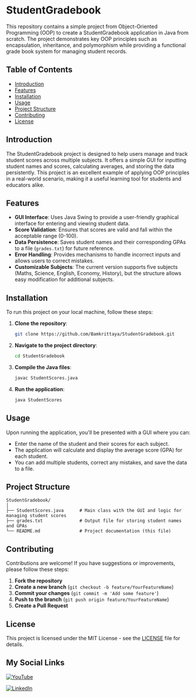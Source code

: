 # StudentGradebook

This repository contains a simple project from Object-Oriented Programming (OOP) to create a StudentGradebook application in Java from scratch. The project demonstrates key OOP principles such as encapsulation, inheritance, and polymorphism while providing a functional grade book system for managing student records.

## Table of Contents
- [Introduction](#introduction)
- [Features](#features)
- [Installation](#installation)
- [Usage](#usage)
- [Project Structure](#project-structure)
- [Contributing](#contributing)
- [License](#license)

## Introduction
The StudentGradebook project is designed to help users manage and track student scores across multiple subjects. It offers a simple GUI for inputting student names and scores, calculating averages, and storing the data persistently. This project is an excellent example of applying OOP principles in a real-world scenario, making it a useful learning tool for students and educators alike.

## Features
- **GUI Interface**: Uses Java Swing to provide a user-friendly graphical interface for entering and viewing student data.
- **Score Validation**: Ensures that scores are valid and fall within the acceptable range (0-100).
- **Data Persistence**: Saves student names and their corresponding GPAs to a file (`grades.txt`) for future reference.
- **Error Handling**: Provides mechanisms to handle incorrect inputs and allows users to correct mistakes.
- **Customizable Subjects**: The current version supports five subjects (Maths, Science, English, Economy, History), but the structure allows easy modification for additional subjects.

## Installation
To run this project on your local machine, follow these steps:

1. **Clone the repository**:
   ```sh
   git clone https://github.com/Bamkrittaya/StudentGradebook.git
   ```
2. **Navigate to the project directory**:
   ```sh
   cd StudentGradebook
   ```
3. **Compile the Java files**:
   ```sh
   javac StudentScores.java
   ```
4. **Run the application**:
   ```sh
   java StudentScores
   ```

## Usage
Upon running the application, you'll be presented with a GUI where you can:

- Enter the name of the student and their scores for each subject.
- The application will calculate and display the average score (GPA) for each student.
- You can add multiple students, correct any mistakes, and save the data to a file.

## Project Structure
```
StudentGradebook/
│
├── StudentScores.java      # Main class with the GUI and logic for managing student scores
├── grades.txt              # Output file for storing student names and GPAs
└── README.md               # Project documentation (this file)
```

## Contributing
Contributions are welcome! If you have suggestions or improvements, please follow these steps:

1. **Fork the repository**
2. **Create a new branch** (`git checkout -b feature/YourFeatureName`)
3. **Commit your changes** (`git commit -m 'Add some feature'`)
4. **Push to the branch** (`git push origin feature/YourFeatureName`)
5. **Create a Pull Request**

## License
This project is licensed under the MIT License - see the [LICENSE](LICENSE) file for details.

## My Social Links

[![YouTube](https://img.shields.io/badge/YouTube-%23FF0000.svg?style=for-the-badge&logo=YouTube&logoColor=white)](https://youtube.com/@bamkrittaya455)

[![LinkedIn](https://img.shields.io/badge/LinkedIn-%230077B5.svg?style=for-the-badge&logo=LinkedIn&logoColor=white)](https://www.linkedin.com/in/kritsadakruapat/)


